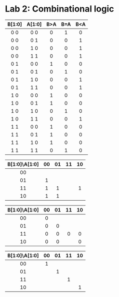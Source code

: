 # Lab 2: Combinational logic



|**B[1:0]**|**A[1:0]**|**B>A**|**B=A**|**B<A**|
| :-: | :-: | :-: | :-: | :-: |
| 0 0 | 0 0 | 0 | 1 | 0 | 
| 0 0 | 0 1 | 0 | 0 | 1 | 
| 0 0 | 1 0 | 0 | 0 | 1 | 
| 0 0 | 1 1 | 0 | 0 | 1 | 
| 0 1 | 0 0 | 1 | 0 | 0 | 
| 0 1 | 0 1 | 0 | 1 | 0 | 
| 0 1 | 1 0 | 0 | 0 | 1 | 
| 0 1 | 1 1 | 0 | 0 | 1 | 
| 1 0 | 0 0 | 1 | 0 | 0 | 
| 1 0 | 0 1 | 1 | 0 | 0 | 
| 1 0 | 1 0 | 0 | 1 | 0 | 
| 1 0 | 1 1 | 0 | 0 | 1 | 
| 1 1 | 0 0 | 1 | 0 | 0 |
| 1 1 | 0 1 | 1 | 0 | 0 | 
| 1 1 | 1 0 | 1 | 0 | 0 | 
| 1 1 | 1 1 | 0 | 1 | 0 |   
  
| **B[1:0]\A[1:0]** | **00** | **01** | **11** | **10** |
| :-: | :-: | :-: | :-: | :-: |
| 00 |  |  |  |  |
| 01 | 1 |  |  |  |
| 11 | 1 | 1 |  | 1 |
| 10 | 1 | 1 |  |  |

| **B[1:0]\A[1:0]** | **00** | **01** | **11** | **10** |
| :-: | :-: | :-: | :-: | :-: |
| 00 | 0 |  |  |  |
| 01 | 0 | 0 |  |  |
| 11 | 0 | 0 | 0 | 0 |
| 10 | 0 | 0 |  | 0 |

| **B[1:0]\A[1:0]** | **00** | **01** | **11** | **10** |
| :-: | :-: | :-: | :-: | :-: |
| 00 | 1 |  |  |  |
| 01 |  | 1 |  |  |
| 11 |  |  | 1 |  |
| 10 |  |  |  | 1 |
